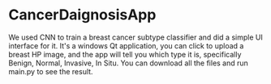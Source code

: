 # CancerDaignosisApp
We used CNN to train a breast cancer subtype classifier and did a simple UI interface for it. It's a windows Qt application, you can click to upload a breast HP image, and the app will tell you which type it is, specifically Benign, Normal, Invasive, In Situ.
You can download all the files and run main.py to see the result.
